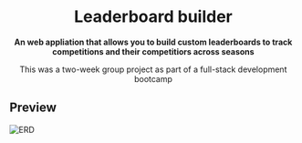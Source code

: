 <h1 align="center">Leaderboard builder</h1>

<div align="center">
  <strong>An web appliation that allows you to build custom leaderboards to track competitions and their competitiors across seasons</strong>
</div>

<div align="center">
  <p>This was a two-week group project as part of a full-stack development bootcamp</p>
</div>

## Preview

![ERD](/assets/erd/erd.png)
